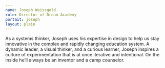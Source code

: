 ```yaml
---
name: Joseph Weissgold
role: Director of Dream Academy 
portait: joseph
layout: plain
---
```


As a systems thinker, Joseph uses his expertise in design to help us stay innovative in the complex and rapidly changing education system. A dynamic leader, a visual thinker, and a curious learner, Joseph inspires a culture of experimentation that is at once iterative and intentional. On the inside he’ll always be an inventor and a camp counselor.